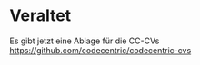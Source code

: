 # Veraltet

Es gibt jetzt eine Ablage für die CC-CVs https://github.com/codecentric/codecentric-cvs

